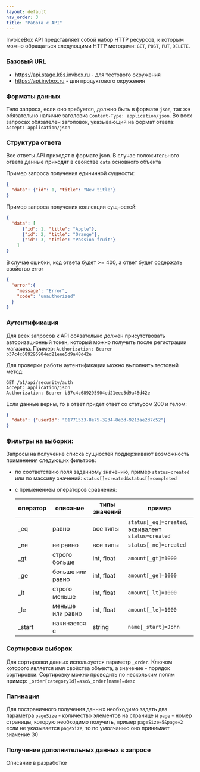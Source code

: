 ```yaml
---
layout: default
nav_order: 3
title: "Работа с API"
---
```


InvoiceBox API представляет собой набор HTTP ресурсов, к которым можно обращаться следующими HTTP методами: `GET`, `POST`, `PUT`, `DELETE`.

### Базовый URL
- https://api.stage.k8s.invbox.ru - для тестового окружения
- https://api.invbox.ru - для продуктового окружения

### Форматы данных
Тело запроса, если оно требуется, должно быть в формате `json`, так же обязательно наличие заголовка `Content-Type: application/json`. 
Во всех запросах обязателен заголовок, указывающий на формат ответа: `Accept: application/json`

### Структура ответа
Все ответы API приходят в формате json. 
В случае положительного ответа данные приходят в свойстве `data` основного объекта

Пример запроса получения единичной сущности:
```json
{
  "data": {"id": 1, "title": "New title"}
}
```

Пример запроса получения коллекции сущностей:
```json
{
  "data": [
      {"id": 1, "title": "Apple"},
      {"id": 2, "title": "Orange"},
      {"id": 3, "title": "Passion fruit"}
    ]
}
```

В случае ошибки, код ответа будет >= 400, а ответ будет содержать свойство error
```json
{
  "error":{
    "message": "Error",
    "code": "unauthorized"
  }
}
```

### Аутентификация
Для всех запросов к API обязательно должен присутствовать авторизационный токен, который можно получить после регистрации магазина.
Пример: `Authorization: Bearer b37c4c689295904ed21eee5d9a48d42e`

Для проверки работы аутентификации можно выполнить тестовый метод:
```
GET /a1/api/security/auth
Accept: application/json
Authorization: Bearer b37c4c689295904ed21eee5d9a48d42e
```

Если данные верны, то в ответ придет ответ со статусом 200 и телом:
```json
{
  "data": {"userId": "01771533-8e75-3234-8e3d-9213ae2d7c52"}
}
```

### Фильтры на выборки:
Запросы на получение списка сущностей поддерживают возможность применения следующих фильтров:
- по  соответствию поля заданному значению, пример `status=created` или по массиву значений: `status[]=created&status[]=completed`
- с применением операторов сравнения:

  | оператор| описание          |  типы значений   | пример
  | ------- |-------------------| -----------------|-------
  | _eq     | равно             | все типы         | `status[_eq]=created`, эквивалент `status=created`
  | _ne     | не равно          | все типы         | `status[_ne]=created`
  | _gt     | строго больше     | int, float       | `amount[_gt]=1000`
  | _ge     | больше или равно  | int, float       | `amount[_ge]=1000`
  | _lt     | строго меньше     | int, float       | `amount[_lt]=1000`
  | _le     | меньше или равно  | int, float       | `amount[_le]=1000`
  | _start  | начинается с      | string           | `name[_start]=John`

### Сортировки выборок
Для сортировки данных используется параметр `_order`. Ключом которого является имя свойства объекта, а значение - порядок сортировки. Сортировку можно проводить по нескольким полям
пример: `_order[categoryId]=asc&_order[name]=desc`

### Пагинация
Для постраничного получения данных необходимо задать два параметра `pageSize` - количество элементов на странице и `page` - номер страницы, которую необходимо получить, пример `pageSize=5&page=2`
если не указывается `pageSize`, то по умолчанию оно принимает значение 30

### Получение дополнительных данных в запросе
Описание в разработке
